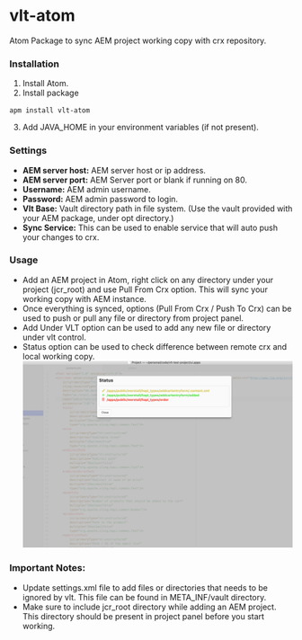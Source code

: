 # vlt-atom

Atom Package to sync AEM project working copy with crx repository.

### Installation
1. Install Atom.
2. Install package
```shell
apm install vlt-atom
```
3. Add JAVA_HOME in your environment variables (if not present).

### Settings
- **AEM server host:** AEM server host or ip address.
- **AEM server port:** AEM Server port or blank if running on 80.
- **Username:** AEM admin username.
- **Password:** AEM admin password to login.
- **Vlt Base:** Vault directory path in file system. (Use the vault provided with your AEM package, under opt directory.)
- **Sync Service:** This can be used to enable service that will auto push your changes to crx.

### Usage
- Add an AEM project in Atom, right click on any directory under your project (jcr_root) and use Pull From Crx option. This will sync your working copy with AEM instance.
- Once everything is synced, options (Pull From Crx / Push To Crx) can be used to push or pull any file or directory from project panel.
- Add Under VLT option can be used to add any new file or directory under vlt control.
- Status option can be used to check difference between remote crx and local working copy.
 ![alt Status Box](styles/images/status_screen.png)


### Important Notes:
- Update settings.xml file to add files or directories that needs to be ignored by vlt. This file can be found in META_INF/vault directory.
- Make sure to include jcr_root directory while adding an AEM project. This directory should be present in project panel before you start working.